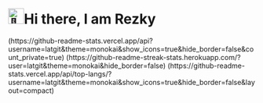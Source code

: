 <h1><img src="https://fonts.gstatic.com/s/e/notoemoji/latest/1f44b/512.gif" alt="👋" width="32" height="32">Hi there, I am Rezky</h1>
(https://github-readme-stats.vercel.app/api?username=latgit&theme=monokai&show_icons=true&hide_border=false&count_private=true)
(https://github-readme-streak-stats.herokuapp.com/?user=latgit&theme=monokai&hide_border=false)
(https://github-readme-stats.vercel.app/api/top-langs/?username=latgit&theme=monokai&show_icons=true&hide_border=false&layout=compact)
